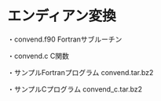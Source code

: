 # エンディアン変換

・convend.f90
Fortranサブルーチン

・convend.c
C関数

・サンプルFortranプログラム
convend.tar.bz2

・サンプルCプログラム
convend_c.tar.bz2

